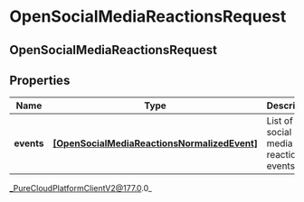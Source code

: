 # OpenSocialMediaReactionsRequest

## OpenSocialMediaReactionsRequest

## Properties

|Name | Type | Description | Notes|
|------------ | ------------- | ------------- | -------------|
| **events** | [**[OpenSocialMediaReactionsNormalizedEvent]**]([OpenSocialMediaReactionsNormalizedEvent]) | List of open social media reaction events | |



_PureCloudPlatformClientV2@177.0.0_

